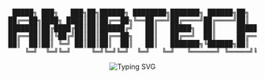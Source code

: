 <div align="center">
<pre>
 █████╗ ███╗   ███╗██╗██████╗ ████████╗███████╗ ██████╗██╗  ██╗███████╗
██╔══██╗████╗ ████║██║██╔══██╗╚══██╔══╝██╔════╝██╔════╝██║  ██║██╔════╝
███████║██╔████╔██║██║██████╔╝   ██║   █████╗  ██║     ███████║███████╗
██╔══██║██║╚██╔╝██║██║██╔══██╗   ██║   ██╔══╝  ██║     ██╔══██║╚════██║
██║  ██║██║ ╚═╝ ██║██║██║  ██║   ██║   ███████╗╚██████╗██║  ██║███████║
    ╚═╝  ╚═╝╚═╝     ╚═╝╚═╝╚═╝  ╚═╝   ╚═╝   ╚══════╝ ╚═════╝╚═╝  ╚═╝╚══════╝     
</pre>
</div>

<div align="center">
  <img src="https://readme-typing-svg.demolab.com?font=Fira+Code&duration=3000&pause=1000&color=6495ED&center=true&vCenter=true&width=435&lines=Bug+detective;Professional+Prompt+Engineer;Ctrl%2BC+%2B+Ctrl%2BV+Engineer;Making+computers+do+things;Debug+champion+%F0%9F%8F%86" alt="Typing SVG" />
</div>